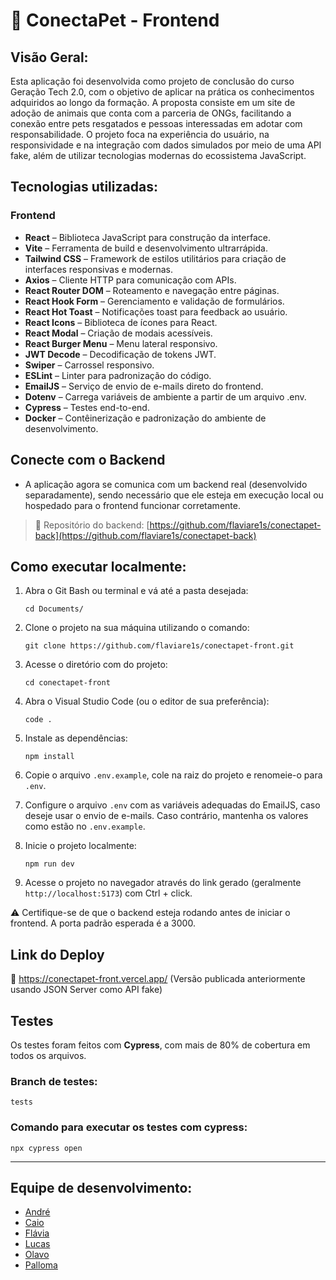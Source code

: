 # 🐾 ConectaPet - Frontend

## Visão Geral:
Esta aplicação foi desenvolvida como projeto de conclusão do curso Geração Tech 2.0, com o objetivo de aplicar na prática os conhecimentos adquiridos ao longo da formação.
A proposta consiste em um site de adoção de animais que conta com a parceria de ONGs, facilitando a conexão entre pets resgatados e pessoas interessadas em adotar com responsabilidade.
O projeto foca na experiência do usuário, na responsividade e na integração com dados simulados por meio de uma API fake, além de utilizar tecnologias modernas do ecossistema JavaScript.

## Tecnologias utilizadas:

### Frontend
- **React** – Biblioteca JavaScript para construção da interface.
- **Vite** – Ferramenta de build e desenvolvimento ultrarrápida.
- **Tailwind CSS** – Framework de estilos utilitários para criação de interfaces responsivas e modernas.
- **Axios** – Cliente HTTP para comunicação com APIs.
- **React Router DOM** – Roteamento e navegação entre páginas.
- **React Hook Form** – Gerenciamento e validação de formulários.
- **React Hot Toast** – Notificações toast para feedback ao usuário.
- **React Icons** – Biblioteca de ícones para React.
- **React Modal** – Criação de modais acessíveis.
- **React Burger Menu** – Menu lateral responsivo.
- **JWT Decode** – Decodificação de tokens JWT.
- **Swiper** – Carrossel responsivo.
- **ESLint** – Linter para padronização do código.
- **EmailJS** – Serviço de envio de e-mails direto do frontend.
- **Dotenv** – Carrega variáveis de ambiente a partir de um arquivo .env.
- **Cypress** – Testes end-to-end.
- **Docker** – Contêinerização e padronização do ambiente de desenvolvimento.

## Conecte com o Backend
- A aplicação agora se comunica com um backend real (desenvolvido separadamente), sendo necessário que ele esteja em execução local ou hospedado para o frontend funcionar corretamente.
> 🔗 Repositório do backend: [https://github.com/flaviare1s/conectapet-back](https://github.com/flaviare1s/conectapet-back)

## Como executar localmente:
1. Abra o Git Bash ou terminal e vá até a pasta desejada:
   ```
   cd Documents/
   ```

2. Clone o projeto na sua máquina utilizando o comando:
   ```
   git clone https://github.com/flaviare1s/conectapet-front.git
   ```

3. Acesse o diretório com do projeto:
   ```
   cd conectapet-front
   ```

4. Abra o Visual Studio Code (ou o editor de sua preferência):
   ```
   code .
   ```

5. Instale as dependências:
   ```
   npm install
   ```

6. Copie o arquivo `.env.example`, cole na raiz do projeto e renomeie-o para `.env`.

7. Configure o  arquivo `.env` com as variáveis adequadas do EmailJS, caso deseje usar o envio de e-mails. Caso contrário, mantenha os valores como estão no `.env.example`.

8. Inicie o projeto localmente:
   ```
   npm run dev
   ```

9. Acesse o projeto no navegador através do link gerado (geralmente ```http://localhost:5173```) com Ctrl + click.

⚠️ Certifique-se de que o backend esteja rodando antes de iniciar o frontend. A porta padrão esperada é a 3000.

## Link do Deploy
🔗 https://conectapet-front.vercel.app/
(Versão publicada anteriormente usando JSON Server como API fake)

## Testes
Os testes foram feitos com **Cypress**, com mais de 80% de cobertura em todos os arquivos.

### Branch de testes:
```tests```

### Comando para executar os testes com cypress:
```
npx cypress open
```

---

## Equipe de desenvolvimento:
- [André](https://github.com/AndreFMoura11)
- [Caio](https://github.com/Caiovictor14)
- [Flávia](https://github.com/flaviare1s)
- [Lucas](https://github.com/1uc-dev)
- [Olavo](https://github.com/olavoVieira)
- [Palloma](https://github.com/pallomadvm)
